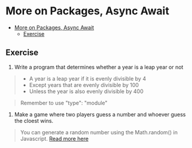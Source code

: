 # More on Packages, Async Await

- [More on Packages, Async Await](#more-on-packages-async-await)
  - [Exercise](#exercise)

## Exercise

1) Write a program that determines whether a year is a leap year or not

> - A year is a leap year if it is evenly divisible by 4
> - Except years that are evenly divisible by 100
> - Unless the year is also evenly divisible by 400

> Remember to use "type": "module"

1) Make a game where two players guess a number and whoever guess the cloest wins.

> You can generate a random number using the Math.random() in Javascript. [Read more here](https://www.w3schools.com/jsref/jsref_random.asp)
